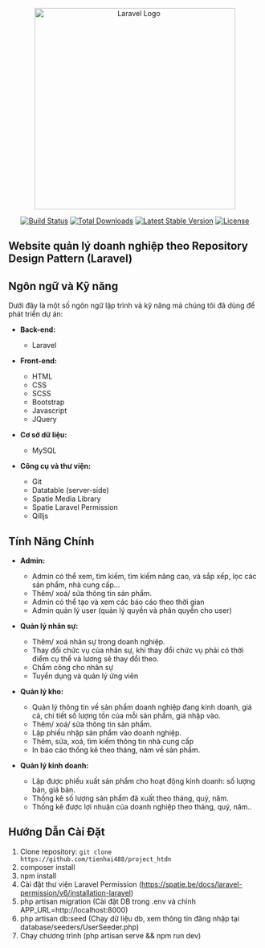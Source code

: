 <p align="center"><a href="https://laravel.com" target="_blank"><img src="https://raw.githubusercontent.com/laravel/art/master/logo-lockup/5%20SVG/2%20CMYK/1%20Full%20Color/laravel-logolockup-cmyk-red.svg" width="400" alt="Laravel Logo"></a></p>

<p align="center">
<a href="https://github.com/laravel/framework/actions"><img src="https://github.com/laravel/framework/workflows/tests/badge.svg" alt="Build Status"></a>
<a href="https://packagist.org/packages/laravel/framework"><img src="https://img.shields.io/packagist/dt/laravel/framework" alt="Total Downloads"></a>
<a href="https://packagist.org/packages/laravel/framework"><img src="https://img.shields.io/packagist/v/laravel/framework" alt="Latest Stable Version"></a>
<a href="https://packagist.org/packages/laravel/framework"><img src="https://img.shields.io/packagist/l/laravel/framework" alt="License"></a>
</p>

## Website quản lý doanh nghiệp theo Repository Design Pattern (Laravel)

## Ngôn ngữ và Kỹ năng

Dưới đây là một số ngôn ngữ lập trình và kỹ năng mà chúng tôi đã dùng để phát triển dự án:
- **Back-end:**
  - Laravel
 
- **Front-end:**
  - HTML
  - CSS
  - SCSS
  - Bootstrap
  - Javascript
  - JQuery
    
- **Cơ sở dữ liệu:**
  - MySQL

- **Công cụ và thư viện:**
  - Git
  - Datatable (server-side)
  - Spatie Media Library
  - Spatie Laravel Permission
  - Qilljs

## Tính Năng Chính
  - **Admin:**
    - Admin có thể xem, tìm kiếm, tìm kiếm nâng cao, và sắp xếp, lọc các sản phẩm, nhà cung cấp...
    - Thêm/ xoá/ sửa thông tin sản phẩm.
    - Admin có thể tạo và xem các báo cáo theo thời gian
    - Admin quản lý user (quản lý quyền và phân quyền cho user)

  - **Quản lý nhân sự:**
    - Thêm/ xoá nhân sự trong doanh nghiệp.
    - Thay đổi chức vụ của nhân sự, khi thay đổi chức vụ phải có thời điểm cụ thể và lương sẽ thay đổi theo.
    - Chấm công cho nhân sự
    - Tuyển dụng và quản lý ứng viên

  - **Quản lý kho:**
    - Quản lý thông tin về sản phẩm doanh nghiệp đang kinh doanh, giá cả, chi tiết số lượng tồn của mỗi sản phẩm, giá nhập vào.
    - Thêm/ xoá/ sửa thông tin sản phẩm.
    - Lập phiếu nhập sản phẩm vào doanh nghiệp.
    - Thêm, sửa, xoá, tìm kiếm thông tin nhà cung cấp
    - In báo cáo thống kê theo tháng, năm về sản phẩm.

  - **Quản lý kinh doanh:**
    - Lập được phiếu xuất sản phẩm cho hoạt động kinh doanh: số lượng bán, giá bán.
    - Thống kê số lượng sản phẩm đã xuất theo tháng, quý, năm.
    - Thống kê được lợi nhuận của doanh nghiệp theo tháng, quý, năm..


## Hướng Dẫn Cài Đặt
1. Clone repository: `git clone https://github.com/tienhai488/project_htdn` 
2. composer install
3. npm install
5. Cài đặt thư viện Laravel Permission (https://spatie.be/docs/laravel-permission/v6/installation-laravel)
6. php artisan migration (Cài đặt DB trong .env và chỉnh APP_URL=http://localhost:8000)
7. php artisan db:seed (Chạy dữ liệu db, xem thông tin đăng nhập tại database/seeders/UserSeeder.php)
8. Chạy chương trình (php artisan serve && npm run dev)

